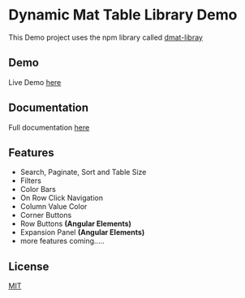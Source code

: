 # Dynamic Mat Table Library Demo

This Demo project uses the npm library called [dmat-libray](https://www.npmjs.com/package/dmat-table)

## Demo

Live Demo [here](https://stackblitz.com/github/bavaleakash/dmat-table-test)

## Documentation

Full documentation [here](https://medium.com/@bavaleakash/dynamic-mat-table-angular-library-2090c6231cf8)

## Features

- Search, Paginate, Sort and Table Size
- Filters
- Color Bars
- On Row Click Navigation
- Column Value Color
- Corner Buttons
- Row Buttons **(Angular Elements)**
- Expansion Panel **(Angular Elements)**
- more features coming.....

## License
[MIT](https://choosealicense.com/licenses/mit/)